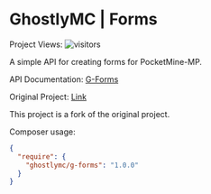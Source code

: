 # GhostlyMC | Forms

Project Views: ![visitors](https://visitor-badge.glitch.me/badge?page_id=G-Forms)

A simple API for creating forms for PocketMine-MP.

API Documentation: [G-Forms]()

Original Project: [Link](https://github.com/jojoe77777/FormAPI)

This project is a fork of the original project.

Composer usage:

```json
{
  "require": {
    "ghostlymc/g-forms": "1.0.0"
  }
}
```
